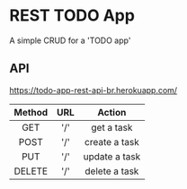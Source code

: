 # REST TODO App

A simple CRUD for a 'TODO app'

## API

https://todo-app-rest-api-br.herokuapp.com/


| Method |   URL   |     Action    |
|:------:|:-------:|:-------------:|
| GET    | '/<id>' |   get a task  |
| POST   |   '/'   | create a task |
| PUT    | '/<id>' | update a task |
| DELETE | '/<id>' | delete a task |

